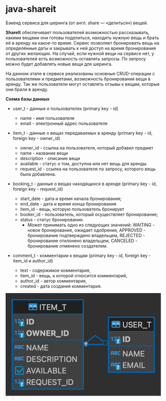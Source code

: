 # java-shareit

Бэкенд сервиса для шеринга (от англ. share — «делиться») вещей.

**ShareIt** обеспечивает пользователей возможностью рассказывать, 
какими вещами они готовы поделиться, находить нужную вещь и брать её в аренду на какое-то время.
Сервис позволяет бронировать вещь на определённые даты и закрывать к ней доступ на время бронирования от других желающих. 
На случай, если нужной вещи на сервисе нет, у пользователей есть возможность оставлять запросы.
По запросу можно будет добавлять новые вещи для шеринга.

На данном этапе в сервисе реализованы основные CRUD-операции с пользователями и предметами, возможность бронирования
вещи в аренду. Так же пользователи могут оставлять отзывы к вещам, которые они брали в аренду.

**Схема базы данных**

* user_t - данные о пользователях (primary key - id)
    * name - имя пользователя
    * email - электронный адрес пользователя
  
* item_t - данные о вещах передаваемых в аренду (primary key - id, foreign key - owner_id)
    * owner_id - ссылка на пользователя, который добавил предмет
    * name - название вещи
    * description - описание вещи
    * available - статус о том, доступна или нет вещь для аренды
    * request_id - ссылка на пользователя по запросу, которого вещь была добавлена.
  
* booking_t - данные о вещах находящихся в аренде (primary key - id, foreign key - request_id)
  * start_date - дата и время начала бронирования;
  * end_date - дата и время конца бронирования 
  * item_id - вещь, которую пользователь бронирует
  * booker_id - пользователь, который осуществляет бронирование;
  * status - статус бронирования. 
    * Может принимать одно из следующих значений:
  WAITING - новое бронирование, ожидает одобрения, 
  APPROVED - бронирование подтверждено владельцем, 
  REJECTED - бронирование отклонено владельцем,
  CANCELED - бронирование отменено создателем.
  

* comment_t - комментарии к вещам (primary key - id, foreign key - item_id и author_id)
  * text - содержимое комментария,
  * item_id - вещь, к которой относится комментарий,
  * author_id - автор комментария,
  * created - дата создания комментария.

![](https://github.com/DaryaSerova/java-shareit/blob/add-controllers/Entity-relationship%20diagram_ShareIt.png)
